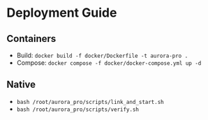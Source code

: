 # Deployment Guide

## Containers

- Build: `docker build -f docker/Dockerfile -t aurora-pro .`
- Compose: `docker compose -f docker/docker-compose.yml up -d`

## Native

- `bash /root/aurora_pro/scripts/link_and_start.sh`
- `bash /root/aurora_pro/scripts/verify.sh`

